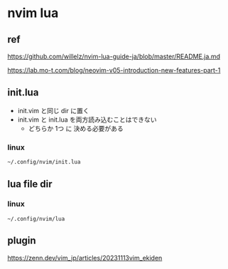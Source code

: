 
# nvim lua


## ref

https://github.com/willelz/nvim-lua-guide-ja/blob/master/README.ja.md

https://lab.mo-t.com/blog/neovim-v05-introduction-new-features-part-1


## init.lua

- init.vim と同じ dir に置く
- init.vim と init.lua を両方読み込むことはできない
  - どちらか 1つ に 決める必要がある

### linux

```
~/.config/nvim/init.lua
```


## lua file dir

### linux

```
~/.config/nvim/lua
```


## plugin

https://zenn.dev/vim_jp/articles/20231113vim_ekiden




